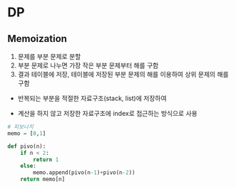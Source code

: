 # DP

## Memoization

1. 문제를 부분 문제로 분할
2. 부분 문제로 나누면 가장 작은 부분 문제부터 해를 구함
3. 결과 테이블에 저장, 테이블에 저장된 부분 문제의 해를 이용하여 상위 문제의 해를 구함

* 반복되는 부분을 적절한 자료구조(stack, list)에 저장하여

* 계산을 하지 않고 저장한 자료구조에 index로 접근하는 방식으로 사용

```python
# 피보나치
memo = [0,1]

def pivo(n):
    if n < 2:
        return 1
   	else:
        memo.append(pivo(n-1)+pivo(n-2))
    return memo[n]
```

